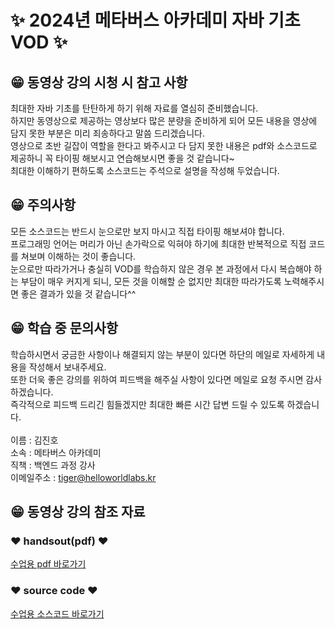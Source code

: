 # ✨ 2024년 메타버스 아카데미 자바 기초 VOD ✨

## 😁 동영상 강의 시청 시 참고 사항
최대한 자바 기초를 탄탄하게 하기 위해 자료를 열심히 준비했습니다. <br>
하지만 동영상으로 제공하는 영상보다 많은 분량을 준비하게 되어 모든 내용을 영상에 담지 못한 부분은 미리 죄송하다고 말씀 드리겠습니다.<br>
영상으로 초반 길잡이 역할을 한다고 봐주시고 다 담지 못한 내용은 pdf와 소스코드로 제공하니 꼭 타이핑 해보시고 연습해보시면 좋을 것 같습니다~<br>
최대한 이해하기 편하도록 소스코드는 주석으로 설명을 작성해 두었습니다.<br>

## 😁 주의사항
모든 소스코드는 반드시 눈으로만 보지 마시고 직접 타이핑 해보셔야 합니다. <br>
프로그래밍 언어는 머리가 아닌 손가락으로 익혀야 하기에 최대한 반복적으로 직접 코드를 쳐보며 이해하는 것이 좋습니다. <br>
눈으로만 따라가거나 충실히 VOD를 학습하지 않은 경우 본 과정에서 다시 복습해야 하는 부담이 매우 커지게 되니,
모든 것을 이해할 순 없지만 최대한 따라가도록 노력해주시면 좋은 결과가 있을 것 같습니다^^ <br>

## 😁 학습 중 문의사항
학습하시면서 궁금한 사항이나 해결되지 않는 부분이 있다면 하단의 메일로 자세하게 내용을 작성해서 보내주세요.<br>
또한 더욱 좋은 강의를 위하여 피드백을 해주실 사항이 있다면 메일로 요청 주시면 감사하겠습니다.<br>
즉각적으로 피드백 드리긴 힘들겠지만 최대한 빠른 시간 답변 드릴 수 있도록 하겠습니다. <br>
<br>
이름 : 김진호 <br>
소속 : 메타버스 아카데미 <br>
직책 : 백엔드 과정 강사 <br>
이메일주소 : [tiger@helloworldlabs.kr](tiger@helloworldlabs.kr)

## 😁 동영상 강의 참조 자료

### ❤️ handsout(pdf) ❤️
[수업용 pdf 바로가기]()


### ❤️ source code ❤️
[수업용 소스코드 바로가기]()
